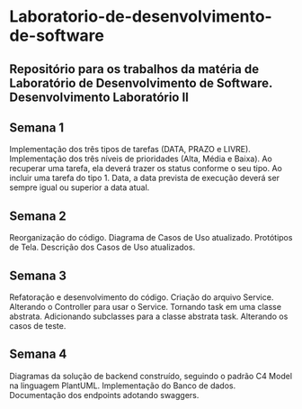 # Laboratorio-de-desenvolvimento-de-software
## Repositório para os trabalhos da matéria de Laboratório de Desenvolvimento de Software. Desenvolvimento Laboratório II

## Semana 1
Implementação dos três tipos de tarefas (DATA, PRAZO e LIVRE).
Implementação dos três níveis de prioridades (Alta, Média e Baixa).
Ao recuperar uma tarefa, ela deverá trazer os status conforme o seu tipo.
Ao incluir uma tarefa do tipo 1. Data, a data prevista de execução deverá ser sempre igual ou superior a data atual.
## Semana 2
Reorganização do código.
Diagrama de Casos de Uso atualizado.
Protótipos de Tela.
Descrição dos Casos de Uso atualizados.
## Semana 3
Refatoração e desenvolvimento do código.
Criação do arquivo Service.
Alterando o Controller para usar o Service.
Tornando task em uma classe abstrata.
Adicionando subclasses para a classe abstrata task.
Alterando os casos de teste.
## Semana 4
Diagramas da solução de backend construído, seguindo o padrão C4 Model na linguagem PlantUML.
Implementação do Banco de dados.
Documentação dos endpoints adotando swaggers.
